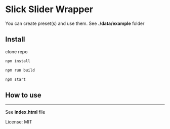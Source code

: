 
# Slick Slider Wrapper

You can create preset(s) and use them. See **./data/example** folder

## Install

clone repo

```bash
npm install

npm run build

npm start
```
## How to use

---

See **index.html** file

License: MIT
